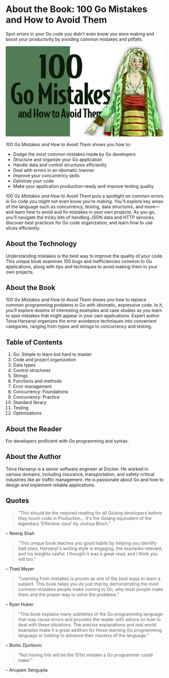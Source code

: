# About the Book: 100 Go Mistakes and How to Avoid Them

Spot errors in your Go code you didn’t even know you were making and boost your productivity by avoiding common mistakes and pitfalls.

![](cover.png)

_100 Go Mistakes and How to Avoid Them_ shows you how to:

* Dodge the most common mistakes made by Go developers
* Structure and organize your Go application
* Handle data and control structures efficiently
* Deal with errors in an idiomatic manner
* Improve your concurrency skills
* Optimize your code
* Make your application production-ready and improve testing quality


_100 Go Mistakes and How to Avoid Them_ puts a spotlight on common errors in Go code you might not even know you’re making. You’ll explore key areas of the language such as concurrency, testing, data structures, and more—and learn how to avoid and fix mistakes in your own projects. As you go, you’ll navigate the tricky bits of handling JSON data and HTTP services, discover best practices for Go code organization, and learn how to use slices efficiently.

## About the Technology

Understanding mistakes is the best way to improve the quality of your code. This unique book examines 100 bugs and inefficiencies common to Go applications, along with tips and techniques to avoid making them in your own projects. 

## About the Book

_100 Go Mistakes and How to Avoid Them_ shows you how to replace common programming problems in Go with idiomatic, expressive code. In it, you’ll explore dozens of interesting examples and case studies as you learn to spot mistakes that might appear in your own applications. Expert author Teiva Harsanyi organizes the error avoidance techniques into convenient categories, ranging from types and strings to concurrency and testing.

## Table of Contents

1. Go: Simple to learn but hard to master
2. Code and project organization
3. Data types
4. Control structures
5. Strings
6. Functions and methods
7. Error management
8. Concurrency: Foundations
9. Concurrency: Practice
10. Standard library
11. Testing
12. Optimizations

## About the Reader

For developers proficient with Go programming and syntax.

## About the Author

Teiva Harsanyi is a senior software engineer at Docker. He worked in various domains, including insurance, transportation, and safety-critical industries like air traffic management. He is passionate about Go and how to design and implement reliable applications.

## Quotes

> "This should be the required reading for all Golang developers before they touch code in Production... It's the Golang equivalent of the legendary 'Effective Java' by Joshua Bloch."

– Neeraj Shah

> "This unique book teaches you good habits by helping you identify bad ones. Harsanyi's writing style is engaging, the examples relevant, and his insights useful. I thought it was a great read, and I think you will too."

– Thad Meyer

> "Learning from mistakes is proven as one of the best ways to learn a subject. This book helps you do just that by demonstrating the most common mistakes people make coming to Go, why most people make them and the proper way to solve the problems."

– Ryan Huber

> "This book explains many subtleties of the Go programming language that may cause errors and provides the reader with advice on how to deal with these situations. The precise explanations and real world examples make it a great addition for those learning Go programming language or looking to advance their mastery of the language."

– Borko Djurkovic

> "Not having this will be the 101st mistake a Go programmer could make."

– Anupam Sengupta
